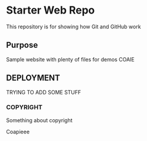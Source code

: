 # Starter Web Repo

This repository is for showing how Git and GitHub work

## Purpose

Sample website with plenty of files for demos COAIE

## DEPLOYMENT

TRYING TO ADD SOME STUFF

### COPYRIGHT

Something about copyright

Coapieee
